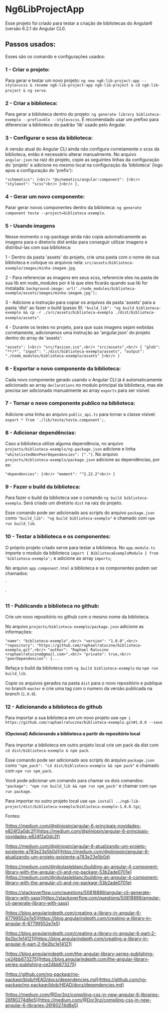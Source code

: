 # Ng6LibProjectApp

Esse projeto foi criado para testar a criação de bibliotecas do Angular6 (versão 6.2.1 do Angular CLI).

## Passos usados:

Esses são os comando e configurações usados:

### 1 - Criar o projeto:

Para gerar e testar um novo projeto: `ng new ng6-lib-project-app --style=scss & rename ng6-lib-project-app ng6-lib-project & cd ng6-lib-project & ng serve`.

### 2 - Criar a biblioteca:

Para gerar a biblioteca dentro do projeto: `ng generate library biblioteca-exemplo --prefix=ble --style=scss`. É recomendado usar um prefixo para diferenciar a biblioteca do padrão 'lib' usado pelo Angular.

### 3 - Configurar o scss da biblioteca:

A versão atual do Angular CLI ainda não configura corretamente o scss da biblioteca, então é necessário alterar manualmente.
No arquivo `angular.json` na raiz do projeto, copie as seguintes linhas da configuração do 'projeto' e adicione no mesmo local na configuração da 'biblioteca' (logo apos a configuração do 'prefix'):

`"schematics": {<br/>
    "@schematics/angular:component": {<br/>
      "styleext": "scss"<br/>
    }<br/>
},`

### 4 - Gerar um novo componente:

Parar gerar novos componentes dentro da biblioteca: `ng generate component teste --project=biblioteca-exemplo`.

### 5 - Usando imagens

Nesse momento o ng-package ainda não copia automaticamente as imagens para o diretorio dist então para conseguir utilizar imagens e distribuí-las com sua biblioteca:

1 - Dentro da pasta 'assets' do projeto, crie uma pasta com o nome de sua biblioteca e coloque os arquivos nela: `src/assets/biblioteca-exemplo/images/minha-imagem.jpg`.

2 - Para referenciar as imagens em seus scss, referencie eles na pasta de sua lib em node_modules por é lá que eles ficarão quando sua lib for instalada: `background-image: url('./node_modules/biblioteca-exemplo/assets/images/minha-imagem.jpg');`

3 - Adicione a instrução para copiar os arquivos da pasta 'assets' para a pasta 'dist' ao fazer o build (passo 9): `"build_lib": "ng build biblioteca-exemplo && cp -r ./src/assets/biblioteca-exemplo ./dist/biblioteca-exemplo/assets"`.

4 - Durante os testes no projeto, para que suas imagens sejam exibidas corretamente, adicionamos uma instrução ao 'angular.json' do projeto dentro do array de 'assets':

`"assets": [<br/>
  "src/favicon.ico",<br/>
  "src/assets",<br/>
  { "glob": "**/*", "input": "./dist/biblioteca-exemplo/assets", "output": "./node_modules/biblioteca-exemplo/assets" }<br/>
]`

### 6 - Exportar o novo componente da biblioteca:

Cada novo componente gerado usando o Angular CLI já é automaticamente adicionado ao array `declarations` no modulo principal da biblioteca, mas ele precisa ser adicionado manualmente ao array `exports` para ser visível.

### 7 - Tornar o novo componente publico na biblioteca:

Adicione uma linha ao arquivo `public_api.ts` para tornar a classe visível: `export * from './lib/teste/teste.component';`.

### 8 - Adicionar dependências:

Caso a biblioteca utilize alguma dependência, no arquivo `projects/biblioteca-exemplo/ng-package.json` adicione e linha `"whitelistedNonPeerDependencies": ["."]`.
No arquivo `projects/biblioteca-exemplo/package.json` adicione as dependências, por ex:

`"dependencies": {<br/>
    "moment": "^2.22.2"<br/>
}`

### 9 - Fazer o build da biblioteca:

Para fazer o build da biblioteca use o comando `ng build biblioteca-exemplo`. Será criado um diretório `dist` na raiz do projeto.

Esse comando pode ser adicionado aos scripts do arquivo `package.json` como `"build_lib": "ng build biblioteca-exemplo"` e chamado com `npm run build_lib`.

### 10 - Testar a biblioteca e os componentes:

O próprio projeto criado serve para testar a biblioteca. No `app.module.ts` importe o modulo da biblioteca `import { BibliotecaExemploModule } from 'biblioteca-exemplo';` e adicione ao array `imports`;

No arquivo `app.component.html` a biblioteca e os componentes podem ser chamados:

`<ble-biblioteca-exemplo></ble-biblioteca-exemplo>

<ble-teste></ble-teste>`

### 11 - Publicando a biblioteca no github:

Crie um novo repositório no github com o mesmo nome da biblioteca.

No arquivo `projects/biblioteca-exemplo/package.json` adicione as informações:

`
"name": "biblioteca-exemplo",<br/>
"version": "1.0.0",<br/>
"repository": "https://github.com/raphaelratuczne/biblioteca-exemplo.git",<br/>
"author": "Raphael Ratuczne <raphaelratuczne@gmail.com>",<br/>
"private": true,<br/>
"peerDependencies": {...
`

Refaça o build da biblioteca com `ng build biblioteca-exemplo` ou `npm run build_lib`.

Copie os arquivos gerados na pasta `dist` para o novo repositório e publique no branch `master` e crie uma tag com o numero da versão publicada na branch (`1.0.0`).

### 12 - Adicionando a biblioteca do github

Para importar a sua biblioteca em um novo projeto use `npm i https://github.com/raphaelratuczne/biblioteca-exemplo.git#1.0.0 --save`

#### (Opcional) Adicionando a biblioteca a partir do repositório local

Para importar a biblioteca em outro projeto local crie um pack da dist com `cd dist/biblioteca-exemplo & npm pack`.

Esse comando pode ser adicionado aos scripts do arquivo `package.json` como `"npm_pack": "cd dist/biblioteca-exemplo && npm pack"` e chamado com `npm run npm_pack`.

Você pode adicionar um comando para chamar os dois comandos: `"package": "npm run build_lib && npm run npm_pack"` e chamar com `npm run package`.

Para importar no outro projeto local use `npm install ../ng6-lib-project/dist/biblioteca-exemplo/biblioteca-exemplo-1.0.0.tgz`;



Fontes:

[https://medium.com/@pliniopjn/angular-6-principais-novidades-e824f2a0dc2f](https://medium.com/@pliniopjn/angular-6-principais-novidades-e824f2a0dc2f)

[https://medium.com/@pliniopjn/angular-6-atualizando-um-projeto-existente-a783e23e5b0d](https://medium.com/@pliniopjn/angular-6-atualizando-um-projeto-existente-a783e23e5b0d)

[https://medium.com/@nikolasleblanc/building-an-angular-4-component-library-with-the-angular-cli-and-ng-packagr-53b2ade0701e](https://medium.com/@nikolasleblanc/building-an-angular-4-component-library-with-the-angular-cli-and-ng-packagr-53b2ade0701e)

[https://stackoverflow.com/questions/50818889/angular-cli-generate-library-with-sass](https://stackoverflow.com/questions/50818889/angular-cli-generate-library-with-sass)

[https://blog.angularindepth.com/creating-a-library-in-angular-6-87799552e7e5](https://blog.angularindepth.com/creating-a-library-in-angular-6-87799552e7e5)

[https://blog.angularindepth.com/creating-a-library-in-angular-6-part-2-6e2bc1e14121](https://blog.angularindepth.com/creating-a-library-in-angular-6-part-2-6e2bc1e14121)

[https://blog.angularindepth.com/the-angular-library-series-publishing-ce24bb673275](https://blog.angularindepth.com/the-angular-library-series-publishing-ce24bb673275)

[https://github.com/ng-packagr/ng-packagr/blob/HEAD/docs/dependencies.md](https://github.com/ng-packagr/ng-packagr/blob/HEAD/docs/dependencies.md)

[https://medium.com/@Dor3nz/compiling-css-in-new-angular-6-libraries-26f80274d8e5](https://medium.com/@Dor3nz/compiling-css-in-new-angular-6-libraries-26f80274d8e5)
